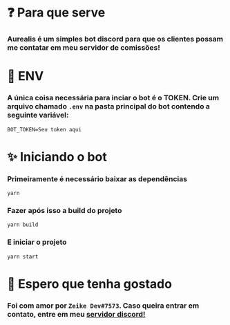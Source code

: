 # ❓ Para que serve

### Aurealis é um simples bot discord para que os clientes possam me contatar em meu servidor de comissões!

# 🔧 ENV

### A única coisa necessária para inciar o bot é o TOKEN. Crie um arquivo chamado `.env` na pasta principal do bot contendo a seguinte variável:

```
BOT_TOKEN=Seu token aqui
```

# ✨ Iniciando o bot

### Primeiramente é necessário baixar as dependências

```
yarn
```

### Fazer após isso a build do projeto

```
yarn build
```

### E iniciar o projeto
```
yarn start
```

# 💖 Espero que tenha gostado
### Foi com amor por `Zeike Dev#7573`. Caso queira entrar em contato, entre em meu [servidor discord!](https://discord.gg/E66GAJpw3Q)